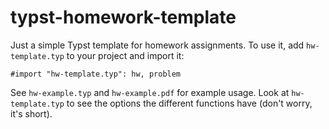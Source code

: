# typst-homework-template

Just a simple Typst template for homework assignments. To use it, add `hw-template.typ` to your project and import it:

```typst
#import "hw-template.typ": hw, problem
```

See `hw-example.typ` and `hw-example.pdf` for example usage. Look at `hw-template.typ` to see the options the different functions have (don't worry, it's short).
